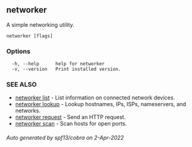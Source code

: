 ## networker

A simple networking utility.

```
networker [flags]
```

### Options

```
  -h, --help      help for networker
  -v, --version   Print installed version.
```

### SEE ALSO

* [networker list](networker_list.md)	 - List information on connected network devices.
* [networker lookup](networker_lookup.md)	 - Lookup hostnames, IPs, ISPs, nameservers, and networks.
* [networker request](networker_request.md)	 - Send an HTTP request.
* [networker scan](networker_scan.md)	 - Scan hosts for open ports.

###### Auto generated by spf13/cobra on 2-Apr-2022
